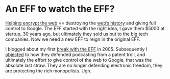 # An EFF to watch the EFF?
<a href="https://twitter.com/zittrain/status/1281312334284312576">Helping encrypt the web</a> == destroying the <a href="http://this.how/googleAndHttp/">web’s history</a> and giving full control to Google. The EFF started with the right idea, I gave them $5000 at startup, 30 years ago, but ultimately they sold us out to the big tech companies. Now we need a new EFF to reign in the original EFF.

I blogged about my first <a href="http://scripting.com/2005/03/29.html#breakWithEff">break with the EFF</a> in 2005. Subsequently I <a href="http://scripting.com/2014/05/05/#a1399316366">objected</a> to how they defended podcasting from a patent troll, and ultimately the effort to give control of the web to Google, that was the absolute last straw. They are no longer defending electronic freedom, they are protecting the rich monopolists. Ugh. 

